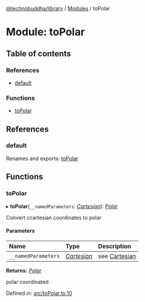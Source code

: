 [@technobuddha/library](../../README.md) / [Modules](../Modules.md) / toPolar

# Module: toPolar

## Table of contents

### References

- [default](topolar.md#default)

### Functions

- [toPolar](topolar.md#topolar)

## References

### default

Renames and exports: [toPolar](topolar.md#topolar)

## Functions

### toPolar

▸ **toPolar**(`__namedParameters`: [*Cartesian*](coordinates.md#cartesian)): [*Polar*](coordinates.md#polar)

Convert ccartesian coordinates to polar

#### Parameters

| Name | Type | Description |
| :------ | :------ | :------ |
| `__namedParameters` | [*Cartesian*](coordinates.md#cartesian) | see [Cartesian](coordinates.md#cartesian) |

**Returns:** [*Polar*](coordinates.md#polar)

polar coordinated

Defined in: [src/toPolar.ts:10](https://github.com/technobuddha/hill.software/blob/693f679/packages/library/src/toPolar.ts#L10)
